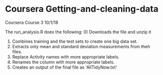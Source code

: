# Coursera Getting-and-cleaning-data
Coursera Course 3 10/1/18

The run_analysis.R does the following:
0) Downloads the file and unzip it
1) Combines training and the test sets to create one big data set.
2) Extracts only mean and standard deviation measurements from theh files.
3) Replace Activity names with more appropriate labels. 
4) Renames the column with more appropriate labels. 
5) Creates an output of the final file as 'AllTidyNow.txt'
